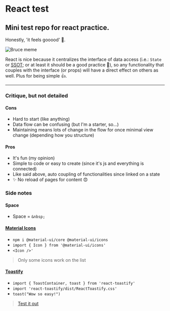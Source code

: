 # React test

## Mini test repo for react practice.

Honestly, 'it feels gooood' 🤩.

![Bruce meme](https://i.pinimg.com/originals/b1/ed/80/b1ed80033a3060a68fbdc5573b6f6df2.jpg)

React is nice because it centralizes the interface of data access (i.e.: `State` or [SSOT](https://en.wikipedia.org/wiki/Single_source_of_truth); or at least it should be a good practice 🤷), so any functionality that couples with the interface (or props) will have a direct effect on others as well. Plus for being simple 👍.

---

### Critique, but not detailed

#### Cons

- Hard to start (like anything)
- Data flow can be confusing (but I'm a starter, so...)
- Maintaining means lots of change in the flow for once minimal view change (depending how you structure)

#### Pros

- It's fun (my opinion)
- Simple to code or easy to create (since it's js and everything is connected)
- Like said above, auto coupling of functionalities since linked on a state
- ✨ No reload of pages for content 😍

### Side notes

#### Space

- Space = `&nbsp;`

#### [Material Icons](https://mui.com/components/material-icons/)

- `npm i @material-ui/core @material-ui/icons`
- `import { Icon } from '@material-ui/icons'`
- `<Icon />'`

> Only some icons work on the list

#### [Toastify](https://www.google.com/search?channel=fs&q=toastify)

- `import { ToastContainer, toast } from 'react-toastify'`
- `import 'react-toastify/dist/ReactToastify.css'`
- `toast("Wow so easy!")`

> [Test it out](https://fkhadra.github.io/react-toastify/introduction/)